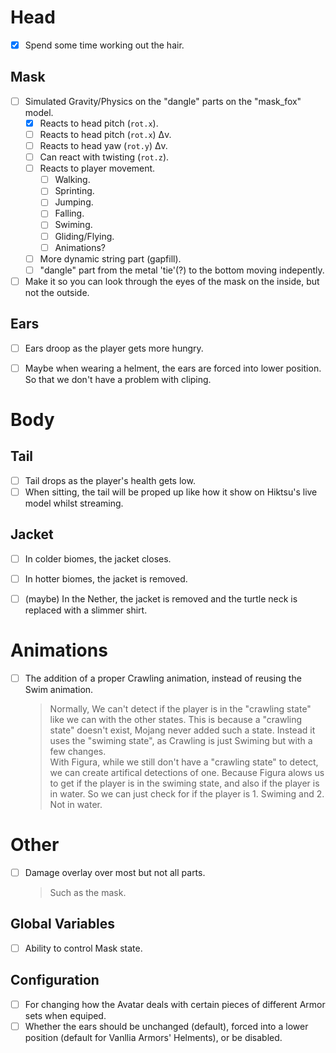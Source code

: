 # Head
- [x] Spend some time working out the hair.

## Mask
- [ ] Simulated Gravity/Physics on the "dangle" parts on the "mask_fox" model.
	- [x] Reacts to head pitch (`rot.x`).
	- [ ] Reacts to head pitch (`rot.x`) Δv.
	- [ ] Reacts to head yaw (`rot.y`) Δv.
	- [ ] Can react with twisting (`rot.z`).
	- [ ] Reacts to player movement.
		- [ ] Walking.
		- [ ] Sprinting.
		- [ ] Jumping.
		- [ ] Falling.
		- [ ] Swiming.
		- [ ] Gliding/Flying.
		- [ ] Animations?
	- [ ] More dynamic string part (gapfill).
	- [ ] "dangle" part from the metal 'tie'(?) to the bottom moving indepently.
- [ ] Make it so you can look through the eyes of the mask on the inside, but not the outside.

## Ears
- [ ] Ears droop as the player gets more hungry.
- [ ] Maybe when wearing a helment, the ears are forced into lower position. So that we don't have a problem with cliping.


# Body

## Tail
- [ ] Tail drops as the player's health gets low.
- [ ] When sitting, the tail will be proped up like how it show on Hiktsu's live model whilst streaming.

## Jacket
- [ ] In colder biomes, the jacket closes.
- [ ] In hotter biomes, the jacket is removed.
- [ ] \(maybe) In the Nether, the jacket is removed and the turtle neck is replaced with a slimmer shirt.


# Animations
- [ ] The addition of a proper Crawling animation, instead of reusing the Swim animation. 
	> Normally, We can't detect if the player is in the "crawling state" like we can with the other states. This is because a "crawling state" doesn't exist, Mojang never added such a state. Instead it uses the "swiming state", as Crawling is just Swiming but with a few changes.\
	> With Figura, while we still don't have a "crawling state" to detect, we can create artifical detections of one. Because Figura alows us to get if the player is in the swiming state, and also if the player is in water. So we can just check for if the player is 1. Swiming and 2. Not in water.


# Other

- [ ] Damage overlay over most but not all parts.
	> Such as the mask.

## Global Variables
- [ ] Ability to control Mask state.

## Configuration
- [ ] For changing how the Avatar deals with certain pieces of different Armor sets when equiped.
- [ ] Whether the ears should be unchanged (default), forced into a lower position (default for Vanllia Armors' Helments), or be disabled.